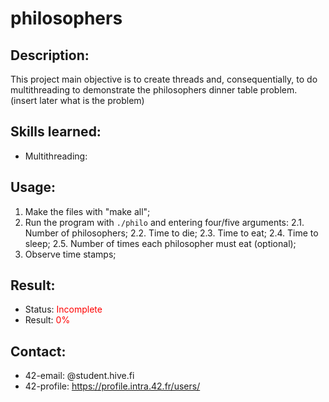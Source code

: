 # philosophers

## Description:
This project main objective is to create threads and, consequentially, to do multithreading to demonstrate the philosophers dinner table problem. (insert later what is the problem)

## Skills learned:
- Multithreading: <PLACEHOLDER>

## Usage:
1. Make the files with "make all";
2. Run the program with ```./philo``` and entering four/five arguments:
	2.1. Number of philosophers;
	2.2. Time to die;
	2.3. Time to eat;
	2.4. Time to sleep;
	2.5. Number of times each philosopher must eat (optional);
3. Observe time stamps;

## Result:
- Status: <span style="color:red">Incomplete</span>
- Result: <span style="color:red">0%</span>

## Contact: 
- 42-email: <PLACEHOLDER>@student.hive.fi
- 42-profile: [https://profile.intra.42.fr/users/<INSERTUSERNAME>](https://profile.intra.42.fr/users/<INSERTUSERNAME>)
